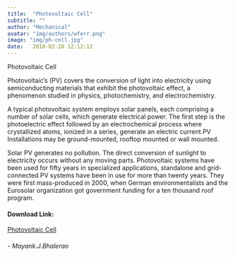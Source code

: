 ```yaml
---
title:  "Photovoltaic Cell"
subtitle: ""
author: "Mechanical"
avatar: "img/authors/wferr.png"
image: "img/ph-cell.jpg"
date:   2018-02-20 12:12:12
---
```

Photovoltaic Cell

Photovoltaic’s (PV) covers the conversion of light into electricity using semiconducting materials that exhibit the photovoltaic effect, a phenomenon studied in physics, photochemistry, and electrochemistry.


A typical photovoltaic system employs solar panels, each comprising a number of solar cells, which generate electrical power. The first step is the photoelectric effect followed by an electrochemical process where crystallized atoms, ionized in a series, generate an electric current.PV Installations may be ground-mounted, rooftop mounted or wall mounted.


Solar PV generates no pollution. The direct conversion of sunlight to electricity occurs without any moving parts. Photovoltaic systems have been used for fifty years in specialized applications, standalone and grid-connected PV systems have been in use for more than twenty years. They were first mass-produced in 2000, when German environmentalists and the Eurosolar organization got government funding for a ten thousand roof program.


#### Download Link:
<a href="https://tinyurl.com/phcell12390">Photovoltaic Cell</a>


###### -  Mayank.J.Bhalerao